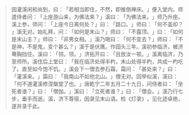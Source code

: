 > 因灌溪闲和尚到，曰：​「若相当即住，不然，即推倒禅床。​」便入堂内。师遣侍者问：​「上座游山来，为佛法来？​」溪曰：​「为佛法来。​」师乃升座。溪上参，师问：​「上座今日离何处？​」曰：​「路口。​」师曰：​「何不盖却？​」溪无对。始礼拜，问：​「如何是末山？​」师曰：​「不露顶。​」曰：​「如何是末山主？​」师曰：​「非男女相。​」溪乃喝曰：​「何不变去？​」师曰：​「不是神，不是鬼，变个甚么？​」溪于是伏膺。作园头三年。溪初参临济，被济蓦胸挡住。溪曰：​「领。领。​」济拓开曰：​「且放汝一顿。​」溪离临济，乃至师所。溪住后上堂曰：​「我在临济处得半杓，末山处得半杓，共成一杓吃了。直至如今饱不饥。​」溪会下一僧去参石霜，霜问：​「甚处来？​」曰：​「灌溪来。​」霜曰：​「我南山不如他北山。​」僧无对。回举似溪，溪曰：​「何不道灌溪修涅槃堂了也。​」唐乾宁二年五月二十九日，问侍者曰：​「坐死者谁？​」曰：​「僧伽。​」溪曰：​「立死者谁？​」曰：​「僧会。​」溪乃行七步，垂手而逝。溪，济下尊宿，因录见末山语。检《灯录》​，见化迹卓绝，遂并录于此。


